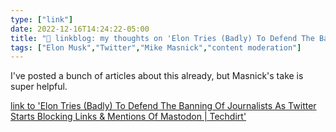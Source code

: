 ```yaml
---
type: ["link"]
date: 2022-12-16T14:24:22-05:00
title: "🔗 linkblog: my thoughts on 'Elon Tries (Badly) To Defend The Banning Of Journalists As Twitter Starts Blocking Links & Mentions Of Mastodon | Techdirt'"
tags: ["Elon Musk","Twitter","Mike Masnick","content moderation"]
---
```

I've posted a bunch of articles about this already, but Masnick's take is super helpful.  
 

[link to 'Elon Tries (Badly) To Defend The Banning Of Journalists As Twitter Starts Blocking Links & Mentions Of Mastodon | Techdirt'](https://www.techdirt.com/2022/12/16/elon-tries-badly-to-defend-the-banning-of-journalists-as-twitter-starts-blocking-links-mentions-of-mastodon/)
